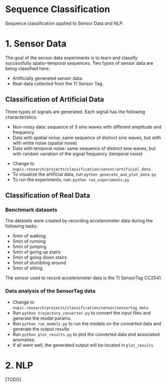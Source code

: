 Sequence Classification
=======================

Sequence classification applied to Sensor Data and NLP.

# 1. Sensor Data

The goal of the sensor data experiments is to learn and classify successfully
 spatio-temporal sequences. Two types of sensor data are being classified here:
* Artificially generated sensor data.
* Real-data collected from the TI Sensor Tag.

## Classification of Artificial Data

Three types of signals are generated. Each signal has the following 
characteristics:
- Non-noisy data: sequence of 3 sine waves with different amplitude and frequency
- Data with spatial noise: same sequence of distinct sine waves, but with with white noise (spatial noise)
- Data with temporal noise: same sequence of distinct sine waves, but with 
random variation of the signal frequency (temporal noise)

* Change to `nupic.research/projects/classification/sensor/artificial_data`
* To visualize the artificial data, run `python generate_and_plot_data.py`
* To run the experiments, run: `python run_experiments.py`

## Classification of Real Data

### Benchmark datasets
The datasets were created by recording accelerometer data during the following tasks:
* 5min of walking
* 5min of running
* 5min of jumping
* 5min of going up stairs
* 5min of going down stairs
* 5min of stumbling around
* 5min of sitting

The sensor used to record accelerometer data is the TI SensorTag CC2541. 

### Data analysis of the SensorTag data
* Change to `nupic.research/projects/classification/sensor/sensortag_data`
* Run `python trajectory_converter.py` to convert the input files and generate the model params.
* Run `python run_models.py` to run the models on the converted data and generate the output results
* Run `python plot_results.py` to plot the converted data and associated anomalies.
* If all went well, the generated output will be located in `plot_results` 


# 2. NLP

[TODO]

